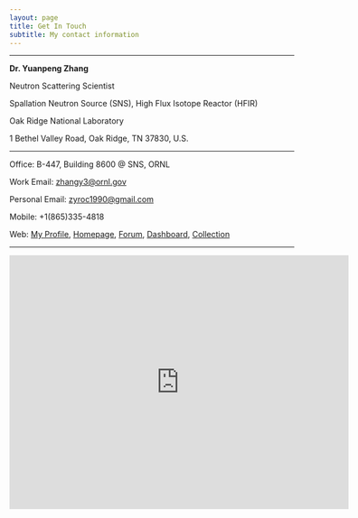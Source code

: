 ```yaml
---
layout: page
title: Get In Touch
subtitle: My contact information
---
```


---

**Dr. Yuanpeng Zhang**

Neutron Scattering Scientist

Spallation Neutron Source (SNS), High Flux Isotope Reactor (HFIR)

Oak Ridge National Laboratory

1 Bethel Valley Road, Oak Ridge, TN 37830, U.S.

---

Office: B-447, Building 8600 @ SNS, ORNL

Work Email: <a href="mailto: zhangy3@ornl.gov" target="_blank">zhangy3@ornl.gov</a>

Personal Email: <a href="mailto: zyroc1990@gmail.com" target="_blank">zyroc1990@gmail.com</a>

Mobile: +1(865)335-4818

Web: <a href="https://www.ornl.gov/staff-profile/yuanpeng-zhang" target="_blank">My Profile</a>, <a href="https://me.iris-home.net" target="_blank">Homepage</a>, <a href="https://flarum.iris-home.net" target="_blank">Forum</a>, <a href="https://dh.iris-home.net" target="_blank">Dashboard</a>, <a href="https://page.iris-home.net" target="_blank">Collection</a>

---

<iframe src="https://www.google.com/maps/embed?pb=!1m18!1m12!1m3!1d78674.75946461683!2d-84.21047225365585!3d35.96731241121614!2m3!1f0!2f0!3f0!3m2!1i1024!2i768!4f13.1!3m3!1m2!1s0x885c32bdc0df54e5%3A0xbc23fba92b8d173!2s1%20Bethel%20Valley%20Rd%2C%20Oak%20Ridge%2C%20TN%2037830!5e0!3m2!1sen!2sus!4v1724092323699!5m2!1sen!2sus" width="600" height="450" style="border:0;" allowfullscreen="" loading="lazy" referrerpolicy="no-referrer-when-downgrade"></iframe>